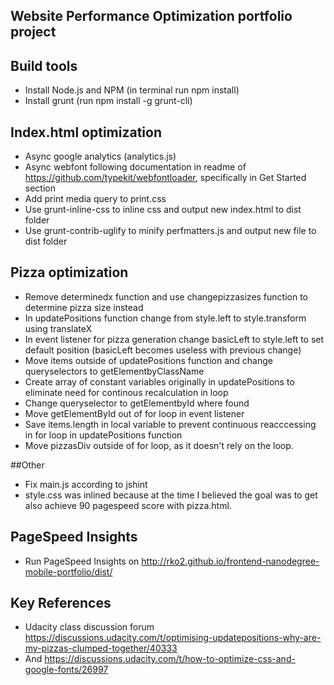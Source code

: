 ## Website Performance Optimization portfolio project

## Build tools
* Install Node.js and NPM (in terminal run npm install)
* Install grunt (run npm install -g grunt-cli)

## Index.html optimization
* Async google analytics (analytics.js)
* Async webfont following documentation in readme of https://github.com/typekit/webfontloader, specifically in Get Started section
* Add print media query to print.css
* Use grunt-inline-css to inline css and output new index.html to dist folder
* Use grunt-contrib-uglify to minify perfmatters.js and output new file to dist folder

## Pizza optimization
* Remove determinedx function and use changepizzasizes function to determine pizza size instead
* In updatePositions function change from style.left to style.transform using translateX
* In event listener for pizza generation change basicLeft to style.left to set default position (basicLeft becomes useless with previous change)
* Move items outside of updatePositions function and change queryselectors to getElementbyClassName
* Create array of constant variables originally in updatePositions to eliminate need for continous recalculation in loop
* Change queryselector to getElementbyId where found
* Move getElementById out of for loop in event listener
* Save items.length in local variable to prevent continuous reacccessing in for loop in updatePositions function
* Move pizzasDiv outside of for loop, as it doesn't rely on the loop.

##Other
* Fix main.js according to jshint
* style.css was inlined because at the time I believed the goal was to get also achieve 90 pagespeed score with pizza.html.

## PageSpeed Insights
* Run PageSpeed Insights on http://rko2.github.io/frontend-nanodegree-mobile-portfolio/dist/

## Key References
* Udacity class discussion forum https://discussions.udacity.com/t/optimising-updatepositions-why-are-my-pizzas-clumped-together/40333
* And https://discussions.udacity.com/t/how-to-optimize-css-and-google-fonts/26997
